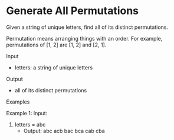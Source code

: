 # Generate All Permutations

Given a string of unique letters, find all of its distinct permutations.

Permutation means arranging things with an order. For example, permutations of [1, 2] are [1, 2] and [2, 1].

Input

- letters: a string of unique letters

Output

- all of its distinct permutations

Examples

Example 1:
Input:

1. letters = abc
    - Output: abc acb bac bca cab cba

